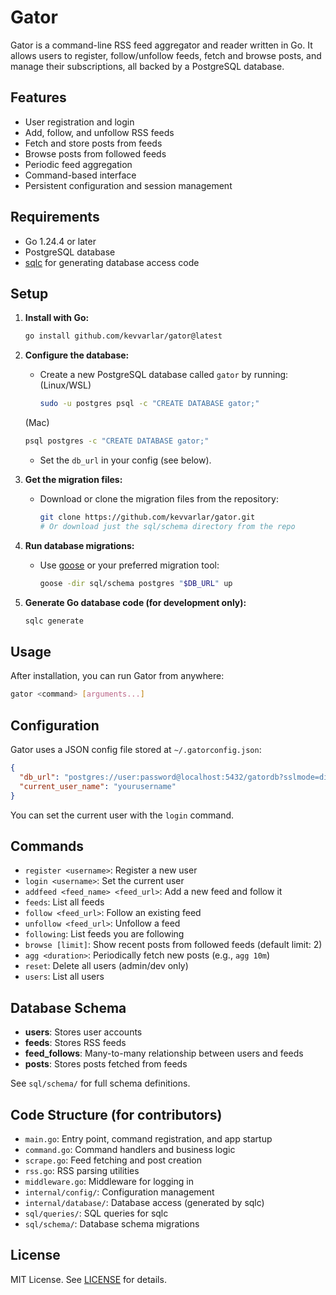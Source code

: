# Gator

Gator is a command-line RSS feed aggregator and reader written in Go. It allows users to register, follow/unfollow feeds, fetch and browse posts, and manage their subscriptions, all backed by a PostgreSQL database.

## Features

- User registration and login
- Add, follow, and unfollow RSS feeds
- Fetch and store posts from feeds
- Browse posts from followed feeds
- Periodic feed aggregation
- Command-based interface
- Persistent configuration and session management

## Requirements

- Go 1.24.4 or later
- PostgreSQL database
- [sqlc](https://sqlc.dev/) for generating database access code

## Setup


1. **Install with Go:**
   ```sh
   go install github.com/kevvarlar/gator@latest
   ```


2. **Configure the database:**
   - Create a new PostgreSQL database called `gator` by running:
   (Linux/WSL)
     ```sh
     sudo -u postgres psql -c "CREATE DATABASE gator;"
     ```
   (Mac)
   ```sh
   psql postgres -c "CREATE DATABASE gator;"
   ```
   - Set the `db_url` in your config (see below).

3. **Get the migration files:**
   - Download or clone the migration files from the repository:
     ```sh
     git clone https://github.com/kevvarlar/gator.git
     # Or download just the sql/schema directory from the repo
     ```

4. **Run database migrations:**
   - Use [goose](https://github.com/pressly/goose) or your preferred migration tool:
     ```sh
     goose -dir sql/schema postgres "$DB_URL" up
     ```

4. **Generate Go database code (for development only):**
   ```sh
   sqlc generate
   ```

## Usage

After installation, you can run Gator from anywhere:
```sh
gator <command> [arguments...]
```

## Configuration

Gator uses a JSON config file stored at `~/.gatorconfig.json`:

```json
{
  "db_url": "postgres://user:password@localhost:5432/gatordb?sslmode=disable",
  "current_user_name": "yourusername"
}
```


You can set the current user with the `login` command.

## Commands

- `register <username>`: Register a new user
- `login <username>`: Set the current user
- `addfeed <feed_name> <feed_url>`: Add a new feed and follow it
- `feeds`: List all feeds
- `follow <feed_url>`: Follow an existing feed
- `unfollow <feed_url>`: Unfollow a feed
- `following`: List feeds you are following
- `browse [limit]`: Show recent posts from followed feeds (default limit: 2)
- `agg <duration>`: Periodically fetch new posts (e.g., `agg 10m`)
- `reset`: Delete all users (admin/dev only)
- `users`: List all users

## Database Schema

- **users**: Stores user accounts
- **feeds**: Stores RSS feeds
- **feed_follows**: Many-to-many relationship between users and feeds
- **posts**: Stores posts fetched from feeds

See `sql/schema/` for full schema definitions.


## Code Structure (for contributors)

- `main.go`: Entry point, command registration, and app startup
- `command.go`: Command handlers and business logic
- `scrape.go`: Feed fetching and post creation
- `rss.go`: RSS parsing utilities
- `middleware.go`: Middleware for logging in
- `internal/config/`: Configuration management
- `internal/database/`: Database access (generated by sqlc)
- `sql/queries/`: SQL queries for sqlc
- `sql/schema/`: Database schema migrations

## License

MIT License. See [LICENSE](LICENSE) for details.
